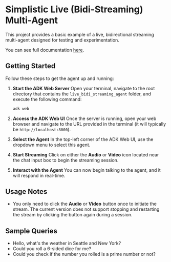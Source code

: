 # Simplistic Live (Bidi-Streaming) Multi-Agent
This project provides a basic example of a live, bidirectional streaming multi-agent
designed for testing and experimentation.

You can see full documentation [here](https://google.github.io/adk-docs/streaming/).

## Getting Started

Follow these steps to get the agent up and running:

1.  **Start the ADK Web Server**
    Open your terminal, navigate to the root directory that contains the
    `live_bidi_streaming_agent` folder, and execute the following command:
    ```bash
    adk web
    ```

2.  **Access the ADK Web UI**
    Once the server is running, open your web browser and navigate to the URL
    provided in the terminal (it will typically be `http://localhost:8000`).

3.  **Select the Agent**
    In the top-left corner of the ADK Web UI, use the dropdown menu to select
    this agent.

4.  **Start Streaming**
    Click on either the **Audio** or **Video** icon located near the chat input
    box to begin the streaming session.

5.  **Interact with the Agent**
    You can now begin talking to the agent, and it will respond in real-time.

## Usage Notes

* You only need to click the **Audio** or **Video** button once to initiate the
 stream. The current version does not support stopping and restarting the stream
  by clicking the button again during a session.

## Sample Queries

- Hello, what's the weather in Seattle and New York?
- Could you roll a 6-sided dice for me?
- Could you check if the number you rolled is a prime number or not?
